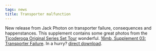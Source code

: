 ```yaml
---
tags: news
title: Transporter malfunction
---
```

New release from Jack Photon on transporter  failure, consequences and happenstances. This supplement contains some great photos from the [Ticoderoga Original Series Set Tour](https://www.startrektour.com/general-information/) wonderful. [16mb, Supplement 03: Transporter Failure](https://www.jackphoton.space/html/s03_transporters.html). In a hurry? [direct download](https://www.jackphoton.space/zips/startrek/supp/JP3eF_S03_TransporterFailure_HiQ.rar). 